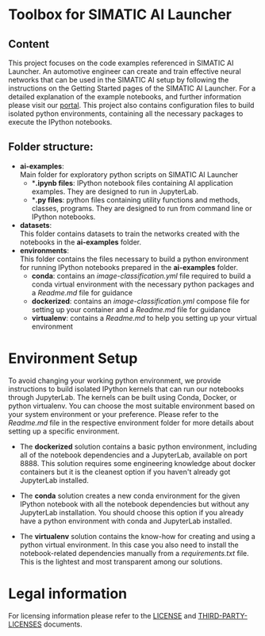 <!--- Copyright 2020 Siemens AG -->
<!--- SPDX-License-Identifier: MIT -->
# Toolbox for SIMATIC AI Launcher

## Content  

This project focuses on the code examples referenced in SIMATIC AI Launcher. An automotive engineer can create and train effective neural networks that can be used in the SIMATIC AI setup by following the instructions on the Getting Started pages of the SIMATIC AI Launcher. For a detailed explanation of the example notebooks, and further information please visit our [portal](https://support.industry.siemens.com/cs/ww/en/view/109780569). This project also contains configuration files to build isolated python environments, containing all the necessary packages to execute the IPython notebooks.

## Folder structure:  
- **ai-examples**:  
Main folder for exploratory python scripts on SIMATIC AI Launcher
  - ***.ipynb files**: IPython notebook files containing AI application examples. They are designed to run in JupyterLab.
  - ***.py files**: python files containing utility functions and methods, classes, programs. They are designed to run from command line or IPython notebooks.
- **datasets**:  
This folder contains datasets to train the networks created with the notebooks in the **ai-examples** folder.
- **environments**:  
This folder contains the files necessary to build a python environment for running IPython notebooks prepared in the **ai-examples** folder.
  - **conda**: contains an *image-classification.yml* file required to build a conda virtual environment with the necessary python packages and a *Readme.md* file for guidance
  - **dockerized**: contains an *image-classification.yml* compose file for setting up your container and a *Readme.md* file for guidance
  - **virtualenv**: contains a *Readme.md* to help you setting up your virtual environment
  
# Environment Setup

To avoid changing your working python environment, we provide instructions to build isolated IPython kernels that can run our notebooks through JupyterLab. The kernels can be built using Conda, Docker, or python virtualenv. You can choose the most suitable environment based on your system environment or your preference. Please refer to the *Readme.md* file in the respective environment folder for more details about setting up a specific environment.

- The **dockerized** solution contains a basic python environment, including all of the notebook dependencies and a JupyterLab, available on port 8888. This solution requires some engineering knowledge about docker containers but it is the cleanest option if you haven't already got JupyterLab installed.

- The **conda** solution creates a new conda environment for the given IPython notebook with all the notebook dependencies but without any JupyterLab installation. You should choose this option if you already have a python environment with conda and JupyterLab installed.

- The **virtualenv** solution contains the know-how for creating and using a python virtual environment. In this case you also need to install the notebook-related dependencies manually from a *requirements.txt* file. This is the lightest and most transparent among our solutions.

# Legal information
For licensing information please refer to the [LICENSE](LICENSE.md) and [THIRD-PARTY-LICENSES](THIRD-PARTY-LICENSES.md) documents.

